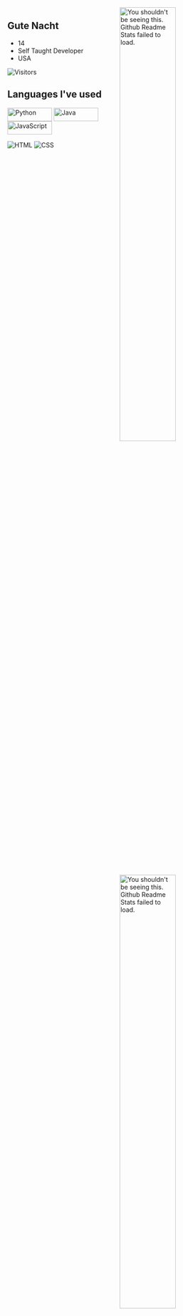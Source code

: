 <img width="50%" align="right" src="https://github-readme-stats.vercel.app/api?username=gutenacht0221&count_private=true&include_all_commits=true&show_icons=true&theme=midnight-purple&icon_color=fff&hide_border=true" alt="You shouldn't be seeing this. Github Readme Stats failed to load.">
<img width="50%" align="right" src="https://github-readme-stats.vercel.app/api/top-langs?username=gutenacht0221&theme=midnight-purple&layout=compact&hide_border=true&langs_count=10&exclude_repo=mcp1.8.9op" alt="You shouldn't be seeing this. Github Readme Stats failed to load.">

## Gute Nacht
- 14
- Self Taught Developer
- USA

<img src="https://visitor-badge.glitch.me/badge?page_id=gutenacht0221&color=000&text=Visitors&style=for-the-badge&logo=GitBook&logoColor=white&left_color=black&right_color=purple" alt="Visitors">

## Languages I've used
<img width="100px" height="30px" alt="Python" align="center" src="https://img.shields.io/badge/-Python-007aff?style=for-the-badge&logo=python&logoColor=black"/> <img width="100px" height="30px" alt="Java" align="center" src="https://img.shields.io/badge/-Java-e66a17?style=for-the-badge&logo=openjdk&logoColor=black"/> <img width="100px" height="30px" alt="JavaScript" align="center" src="https://img.shields.io/badge/JavaScript-323330?style=for-the-badge&logo=javascript&logoColor=black"/>

<img alt="HTML" align="center" src="https://img.shields.io/badge/-HTML-de6400?style=for-the-badge&logo=html5&logoColor=black" /> <img alt="CSS" align="center" src="https://img.shields.io/badge/-CSS-6810a3?style=for-the-badge&logo=css3&logoColor=black" />
